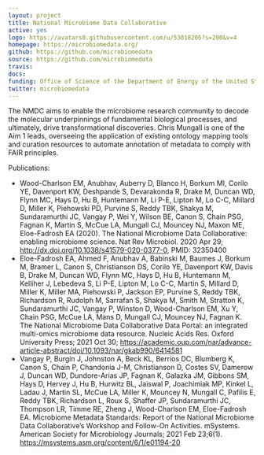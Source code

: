 ```yaml
---
layout: project
title: National Microbiome Data Collaborative
active: yes
logo: https://avatars0.githubusercontent.com/u/53018205?s=200&v=4
homepage: https://microbiomedata.org/
github: https://github.com/microbiomedata
source: https://github.com/microbiomedata
travis: 
docs:
funding: Office of Science of the Department of Energy of the United States
twitter: microbiomedata
---
```


The NMDC aims to enable the microbiome research community to decode the molecular underpinnings of fundamental biological processes, and ultimately, drive transformational discoveries.
Chris Mungall is one of the Aim 1 leads, overseeing the application of existing ontology mapping tools and curation resources to automate annotation of metadata to comply with FAIR principles.

Publications:
- Wood-Charlson EM, Anubhav, Auberry D, Blanco H, Borkum MI, Corilo YE, Davenport KW, Deshpande S, Devarakonda R, Drake M, Duncan WD, Flynn MC, Hays D, Hu B, Huntemann M, Li P-E, Lipton M, Lo C-C, Millard D, Miller K, Piehowski PD, Purvine S, Reddy TBK, Shakya M, Sundaramurthi JC, Vangay P, Wei Y, Wilson BE, Canon S, Chain PSG, Fagnan K, Martin S, McCue LA, Mungall CJ, Mouncey NJ, Maxon ME, Eloe-Fadrosh EA (2020). The National Microbiome Data Collaborative: enabling microbiome science. Nat Rev Microbiol. 2020 Apr 29; http://dx.doi.org/10.1038/s41579-020-0377-0, PMID: 32350400
- Eloe-Fadrosh EA, Ahmed F, Anubhav A, Babinski M, Baumes J, Borkum M, Bramer L, Canon S, Christianson DS, Corilo YE, Davenport KW, Davis B, Drake M, Duncan WD, Flynn MC, Hays D, Hu B, Huntemann M, Kelliher J, Lebedeva S, Li P-E, Lipton M, Lo C-C, Martin S, Millard D, Miller K, Miller MA, Piehowski P, Jackson EP, Purvine S, Reddy TBK, Richardson R, Rudolph M, Sarrafan S, Shakya M, Smith M, Stratton K, Sundaramurthi JC, Vangay P, Winston D, Wood-Charlson EM, Xu Y, Chain PSG, McCue LA, Mans D, Mungall CJ, Mouncey NJ, Fagnan K. The National Microbiome Data Collaborative Data Portal: an integrated multi-omics microbiome data resource. Nucleic Acids Res. Oxford University Press; 2021 Oct 30; https://academic.oup.com/nar/advance-article-abstract/doi/10.1093/nar/gkab990/6414581
- Vangay P, Burgin J, Johnston A, Beck KL, Berrios DC, Blumberg K, Canon S, Chain P, Chandonia J-M, Christianson D, Costes SV, Damerow J, Duncan WD, Dundore-Arias JP, Fagnan K, Galazka JM, Gibbons SM, Hays D, Hervey J, Hu B, Hurwitz BL, Jaiswal P, Joachimiak MP, Kinkel L, Ladau J, Martin SL, McCue LA, Miller K, Mouncey N, Mungall C, Pafilis E, Reddy TBK, Richardson L, Roux S, Shaffer JP, Sundaramurthi JC, Thompson LR, Timme RE, Zheng J, Wood-Charlson EM, Eloe-Fadrosh EA. Microbiome Metadata Standards: Report of the National Microbiome Data Collaborative’s Workshop and Follow-On Activities. mSystems. American Society for Microbiology Journals; 2021 Feb 23;6(1). https://msystems.asm.org/content/6/1/e01194-20
  
